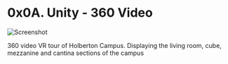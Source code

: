 # 0x0A. Unity - 360 Video

![Screenshot](4fd49076a6664f03f124.gif)

360 video VR tour of Holberton Campus. Displaying the living room, cube, mezzanine and cantina sections of the campus
